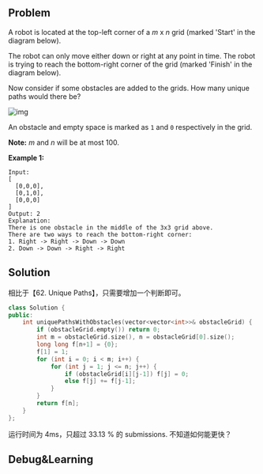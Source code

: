 ## Problem

A robot is located at the top-left corner of a *m* x *n* grid (marked 'Start' in the diagram below).

The robot can only move either down or right at any point in time. The robot is trying to reach the bottom-right corner of the grid (marked 'Finish' in the diagram below).

Now consider if some obstacles are added to the grids. How many unique paths would there be?

![img](https://leetcode.com/static/images/problemset/robot_maze.png)

An obstacle and empty space is marked as `1` and `0` respectively in the grid.

**Note:** *m* and *n* will be at most 100.

**Example 1:**

```
Input:
[
  [0,0,0],
  [0,1,0],
  [0,0,0]
]
Output: 2
Explanation:
There is one obstacle in the middle of the 3x3 grid above.
There are two ways to reach the bottom-right corner:
1. Right -> Right -> Down -> Down
2. Down -> Down -> Right -> Right
```



## Solution

相比于【62. Unique Paths】，只需要增加一个判断即可。

```cpp
class Solution {
public:
    int uniquePathsWithObstacles(vector<vector<int>>& obstacleGrid) {
        if (obstacleGrid.empty()) return 0;
        int m = obstacleGrid.size(), n = obstacleGrid[0].size();
        long long f[n+1] = {0};
        f[1] = 1;
        for (int i = 0; i < m; i++) {
            for (int j = 1; j <= n; j++) {
                if (obstacleGrid[i][j-1]) f[j] = 0;
                else f[j] += f[j-1];
            }
        }
        return f[n];
    }
};
```

运行时间为 4ms，只超过 33.13 % 的 submissions. 不知道如何能更快？



## Debug&Learning



